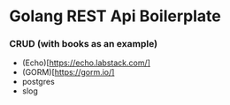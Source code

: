 # Golang REST Api Boilerplate

### CRUD (with books as an example)

- (Echo)[https://echo.labstack.com/]
- (GORM)[https://gorm.io/]
- postgres
- slog
